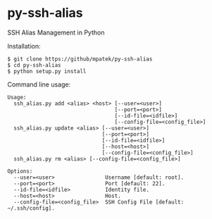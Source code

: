 py-ssh-alias
============

SSH Alias Management in Python

Installation:

    $ git clone https://github/mpatek/py-ssh-alias
    $ cd py-ssh-alias
    $ python setup.py install

Command line usage:

    Usage:
      ssh_alias.py add <alias> <host> [--user=<user>]
                                      [--port=<port>]
                                      [--id-file=<idfile>]
                                      [--config-file=<config_file>]
      ssh_alias.py update <alias> [--user=<user>]
                                  [--port=<port>]
                                  [--id-file=<idfile>]
                                  [--host=<host>]
                                  [--config-file=<config_file>]
      ssh_alias.py rm <alias> [--config-file=<config_file>]

    Options:
      --user=<user>                Username [default: root].
      --port=<port>                Port [default: 22].
      --id-file=<idfile>           Identity file.
      --host=<host>                Host.
      --config-file=<config_file>  SSH Config File [default: ~/.ssh/config].
